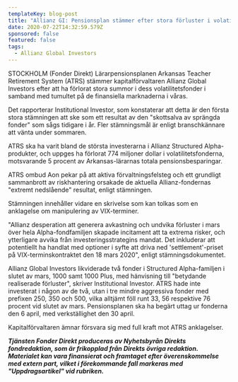 ```yaml
---
templateKey: blog-post
title: "Allianz GI: Pensionsplan stämmer efter stora förluster i volatilitetsfonder"
date: 2020-07-22T14:32:59.579Z
sponsored: false
featured: false
tags:
  - Allianz Global Investors
---
```

STOCKHOLM (Fonder Direkt) Lärarpensionsplanen Arkansas Teacher Retirement System (ATRS) stämmer kapitalförvaltaren Allianz Global Investors efter att ha förlorat stora summor i dess volatilitetsfonder i samband med tumultet på de finansiella marknaderna i våras.

Det rapporterar Institutional Investor, som konstaterar att detta är den första stora stämningen att ske som ett resultat av den "skottsalva av sprängda fonder" som sågs tidigare i år. Fler stämningsmål är enligt branschkännare att vänta under sommaren.

ATRS ska ha varit bland de största investerarna i Allianz Structured Alpha-produkter, och uppges ha förlorat 774 miljoner dollar i volatilitetsfonderna, motsvarande 5 procent av Arkansas-lärarnas totala pensionsbesparingar.

ATRS ombud Aon pekar på att aktiva förvaltningsfelsteg och ett grundligt sammanbrott av riskhantering orsakade de aktuella Allianz-fondernas "extremt nedslående" resultat, enligt stämningen.

Stämningen innehåller vidare en skrivelse som kan tolkas som en anklagelse om manipulering av VIX-terminer.

"Allianz desperation att generera avkastning och undvika förluster i mars över hela Alpha-fondfamiljen skapade incitament att ta extrema risker, och ytterligare avvika från investeringsstrategins mandat. Det inkluderar att potentiellt ha handlat med optioner i syfte att driva ned 'settlement'-priset på VIX-terminskontraktet den 18 mars 2020", enligt stämningsdokumentet.

Allianz Global Investors likviderade två fonder i Structured Alpha-familjen i slutet av mars, 1000 samt 1000 Plus, med hänvisning till "betydande realiserade förluster", skriver Institutional Investor. ATRS hade inte investerat i någon av de två, utan i tre mindre aggressiva fonder med prefixen 250, 350 och 500, vilka alltjämt föll runt 33, 56 respektive 76 procent vid slutet av mars. Pensionsplanen ska ha begärt uttag ur fonderna den 6 april, med verkställighet den 30 april.

Kapitalförvaltaren ämnar försvara sig med full kraft mot ATRS anklagelser.

***Tjänsten Fonder Direkt produceras av Nyhetsbyrån Direkts fondredaktion, som är frikopplad från Direkts övriga redaktion. Materialet kan vara finansierat och framtaget efter överenskommelse med extern part, vilket i förekommande fall markeras med "Uppdragsartikel" vid rubriken.***